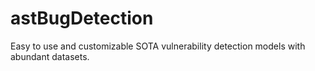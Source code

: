 # astBugDetection
Easy to use and customizable SOTA vulnerability detection models with abundant datasets.
